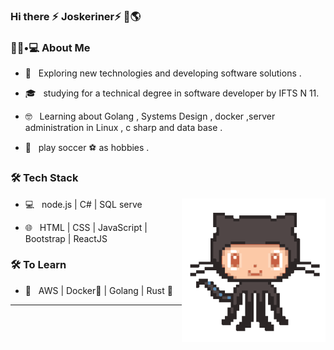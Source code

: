 ### Hi there ⚡ Joskeriner⚡ 👋🌎

<!--
**Joskeiner/joskeiner** is a ✨ _special_ ✨ repository because its `README.md` (this file) appears on your GitHub profile.

Here are some ideas to get you started:

- 🔭 I’m currently working on ...
- 🌱 I’m currently learning ...
- 👯 I’m looking to collaborate on ...
- 🤔 I’m looking for help with ...
- 💬 Ask me about ...
- 📫 How to reach me: ...
- 😄 Pronouns: ...
- ⚡ Fun fact: ...
-->
<h3> 👨🏻•💻 About Me </h3>



- 🤔 &nbsp; Exploring new technologies and developing software solutions .

- 🎓 &nbsp; studying for a technical degree in software developer by IFTS N 11.

- 🤓 &nbsp; Learning about Golang , Systems Design , docker ,server administration in Linux , c sharp and data base .

- 🦾 &nbsp;  play soccer ⚽️ as hobbies .



<h3>🛠 Tech Stack</h3>

<img align='right' src="https://raw.githubusercontent.com/iCharlesZ/FigureBed/master/img/octocat.gif" width="230">

- 💻 &nbsp; node.js | C# | SQL serve 

- 🌐 &nbsp; HTML | CSS | JavaScript | Bootstrap | ReactJS

<!--

- 🛢 &nbsp; MySQL | MongoDB

- 🔧 &nbsp; Git | Markdown | Selenium | Tidyverse

- 🖥 &nbsp; Illustrator| Photoshop | InDesign

-->



<h3>🛠 To Learn</h3>

- 🔧 &nbsp; AWS | Docker🐳 | Golang | Rust 🦀

<hr>



<br/><br/>

